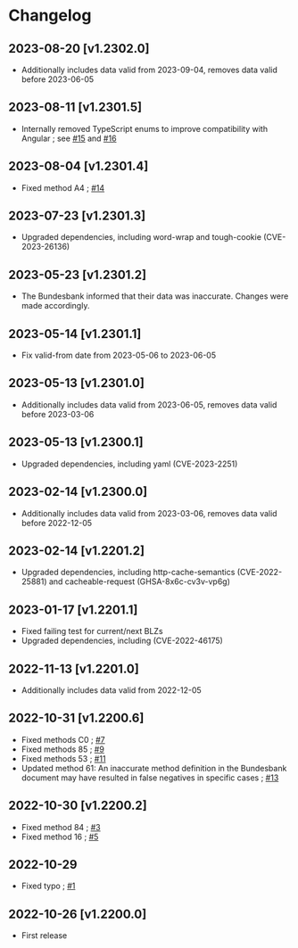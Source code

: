 # Changelog

## 2023-08-20 [v1.2302.0]

* Additionally includes data valid from 2023-09-04, removes data valid before 2023-06-05

## 2023-08-11 [v1.2301.5]

* Internally removed TypeScript enums to improve compatibility with Angular ; see [#15](https://github.com/baumerdev/ibantools-germany/issues/15) and [#16](https://github.com/baumerdev/ibantools-germany/pull/16/)

## 2023-08-04 [v1.2301.4]

* Fixed method A4 ; [#14](https://github.com/baumerdev/ibantools-germany/issues/14)

## 2023-07-23 [v1.2301.3]

* Upgraded dependencies, including word-wrap and tough-cookie (CVE-2023-26136)

## 2023-05-23 [v1.2301.2]

* The Bundesbank informed that their data was inaccurate. Changes were made accordingly.

## 2023-05-14 [v1.2301.1]

* Fix valid-from date from 2023-05-06 to 2023-06-05

## 2023-05-13 [v1.2301.0]

* Additionally includes data valid from 2023-06-05, removes data valid before 2023-03-06

## 2023-05-13 [v1.2300.1]

* Upgraded dependencies, including yaml (CVE-2023-2251)

## 2023-02-14 [v1.2300.0]

* Additionally includes data valid from 2023-03-06, removes data valid before 2022-12-05

## 2023-02-14 [v1.2201.2]

* Upgraded dependencies, including http-cache-semantics (CVE-2022-25881) and cacheable-request (GHSA-8x6c-cv3v-vp6g)

## 2023-01-17 [v1.2201.1]

* Fixed failing test for current/next BLZs
* Upgraded dependencies, including (CVE-2022-46175)

## 2022-11-13 [v1.2201.0]

* Additionally includes data valid from 2022-12-05

## 2022-10-31 [v1.2200.6]

* Fixed methods C0 ; [#7](https://github.com/baumerdev/ibantools-germany/pull/7)
* Fixed methods 85 ; [#9](https://github.com/baumerdev/ibantools-germany/pull/9)
* Fixed methods 53 ; [#11](https://github.com/baumerdev/ibantools-germany/pull/11)
* Updated method 61: An inaccurate method definition in the Bundesbank document may have resulted in false negatives in specific cases ; [#13](https://github.com/baumerdev/ibantools-germany/pull/13)

## 2022-10-30 [v1.2200.2]

* Fixed method 84 ; [#3](https://github.com/baumerdev/ibantools-germany/pull/3)
* Fixed method 16 ; [#5](https://github.com/baumerdev/ibantools-germany/pull/5)

## 2022-10-29

* Fixed typo ; [#1](https://github.com/baumerdev/ibantools-germany/pull/1)

## 2022-10-26 [v1.2200.0]

* First release
